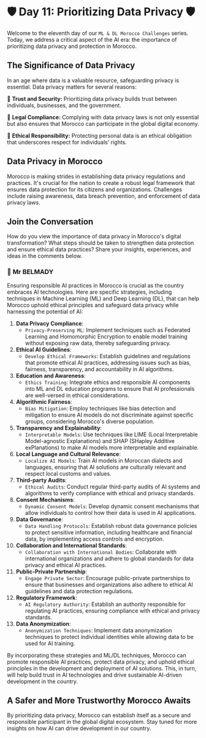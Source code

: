 # **🛡️ Day 11: Prioritizing Data Privacy 🛡️**

Welcome to the eleventh day of our ``ML & DL Morocco Challenges`` series. Today, we address a critical aspect of the AI era: the importance of prioritizing data privacy and protection in Morocco.

## **The Significance of Data Privacy**

In an age where data is a valuable resource, safeguarding privacy is essential. Data privacy matters for several reasons:

🔹 **Trust and Security:** Prioritizing data privacy builds trust between individuals, businesses, and the government.

🔹 **Legal Compliance:** Complying with data privacy laws is not only essential but also ensures that Morocco can participate in the global digital economy.

🔹 **Ethical Responsibility:** Protecting personal data is an ethical obligation that underscores respect for individuals' rights.

## **Data Privacy in Morocco**

Morocco is making strides in establishing data privacy regulations and practices. It's crucial for the nation to create a robust legal framework that ensures data protection for its citizens and organizations. Challenges include raising awareness, data breach prevention, and enforcement of data privacy laws.

<!-- 🚀 **[Explore How Morocco is Prioritizing Data Privacy in the Age of AI](https://thinkable-expert-c75.notion.site/Day-11-Prioritizing-Data-Privacy-0282a7a3ed5740108752bf10074f7e07?pvs=4)** 🚀 -->

## **Join the Conversation**

How do you view the importance of data privacy in Morocco's digital transformation? What steps should be taken to strengthen data protection and ensure ethical data practices? Share your insights, experiences, and ideas in the comments below.

### 🧠 **Mr BELMADY**

Ensuring responsible AI practices in Morocco is crucial as the country embraces AI technologies. Here are specific strategies, including techniques in Machine Learning (ML) and Deep Learning (DL), that can help Morocco uphold ethical principles and safeguard data privacy while harnessing the potential of AI:

1. **Data Privacy Compliance**:
    - ``Privacy-Preserving ML``: Implement techniques such as Federated Learning and Homomorphic Encryption to enable model training without exposing raw data, thereby safeguarding privacy.
2. **Ethical AI Guidelines**:
    - ``Develop Ethical Frameworks``: Establish guidelines and regulations that promote ethical AI practices, addressing issues such as bias, fairness, transparency, and accountability in AI algorithms.
3. **Education and Awareness**:
    - ``Ethics Training``: Integrate ethics and responsible AI components into ML and DL education programs to ensure that AI professionals are well-versed in ethical considerations.
4. **Algorithmic Fairness**:
    - ``Bias Mitigation``: Employ techniques like bias detection and mitigation to ensure AI models do not discriminate against specific groups, considering Morocco's diverse population.
5. **Transparency and Explainability**:
    - ``Interpretable Models``: Use techniques like LIME (Local Interpretable Model-agnostic Explanations) and SHAP (SHapley Additive exPlanations) to make AI models more interpretable and explainable.
6. **Local Language and Cultural Relevance**:
    - ``Localize AI Models``: Train AI models in Moroccan dialects and languages, ensuring that AI solutions are culturally relevant and respect local customs and values.
7. **Third-party Audits**:
    - ``Ethical Audits``: Conduct regular third-party audits of AI systems and algorithms to verify compliance with ethical and privacy standards.
8. **Consent Mechanisms**:
    - ``Dynamic Consent Models``: Develop dynamic consent mechanisms that allow individuals to control how their data is used in AI applications.
9. **Data Governance**:
    - ``Data Handling Protocols``: Establish robust data governance policies to protect sensitive information, including healthcare and financial data, by implementing access controls and encryption.
10. **Collaboration and International Standards**:
    - ``Collaboration with International Bodies``: Collaborate with international organizations and adhere to global standards for data privacy and ethical AI practices.
11. **Public-Private Partnership**:
    - ``Engage Private Sector``: Encourage public-private partnerships to ensure that businesses and organizations also adhere to ethical AI guidelines and data protection regulations.
12. **Regulatory Framework**:
    - ``AI Regulatory Authority``: Establish an authority responsible for regulating AI practices, ensuring compliance with ethical and privacy standards.
13. **Data Anonymization**:
    - ``Anonymization Techniques``: Implement data anonymization techniques to protect individual identities while allowing data to be used for AI training.

By incorporating these strategies and ML/DL techniques, Morocco can promote responsible AI practices, protect data privacy, and uphold ethical principles in the development and deployment of AI solutions. This, in turn, will help build trust in AI technologies and drive sustainable AI-driven development in the country.

## **A Safer and More Trustworthy Morocco Awaits**

By prioritizing data privacy, Morocco can establish itself as a secure and responsible participant in the global digital ecosystem. Stay tuned for more insights on how AI can drive development in our country.